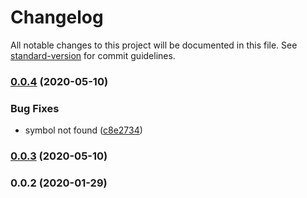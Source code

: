 # Changelog

All notable changes to this project will be documented in this file. See [standard-version](https://github.com/conventional-changelog/standard-version) for commit guidelines.

### [0.0.4](https://github.com/sqlwwx/docker-puppeteer/compare/v0.0.3...v0.0.4) (2020-05-10)


### Bug Fixes

* symbol not found ([c8e2734](https://github.com/sqlwwx/docker-puppeteer/commit/c8e2734e6d32779759ca97cec8714de098c2bcc0))

### [0.0.3](https://github.com/sqlwwx/docker-puppeteer/compare/v0.0.2...v0.0.3) (2020-05-10)

### 0.0.2 (2020-01-29)
